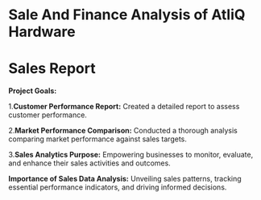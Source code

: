 # Sale And Finance Analysis of AtliQ Hardware
# Sales Report
**Project Goals:**

1.**Customer Performance Report:** Created a detailed report to assess customer performance.

2.**Market Performance Comparison:** Conducted a thorough analysis comparing market performance against sales targets.

3.**Sales Analytics Purpose:** Empowering businesses to monitor, evaluate, and enhance their sales activities and outcomes.

**Importance of Sales Data Analysis:** Unveiling sales patterns, tracking essential performance indicators, and driving informed decisions.


